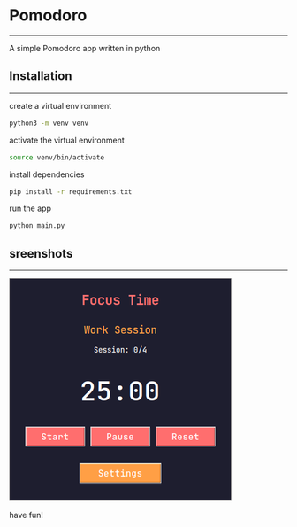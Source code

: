 # Pomodoro

---

A simple Pomodoro app written in python

## Installation

---

create a virtual environment

```bash
python3 -m venv venv
```

activate the virtual environment

```bash
source venv/bin/activate
```

install dependencies

```bash
pip install -r requirements.txt
```

run the app

```bash
python main.py
```

## sreenshots

---

![pomodoro](pomodoro.png)

have fun!
